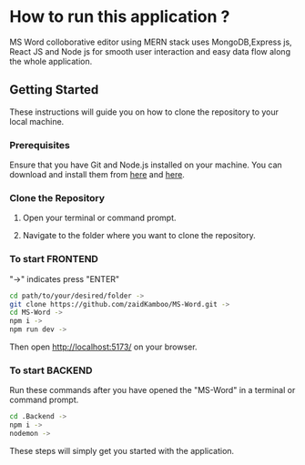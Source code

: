 # How to run this application ?

MS Word colloborative editor using MERN stack uses MongoDB,Express js, React JS and Node js for smooth user interaction and easy data flow along the whole application.

## Getting Started

These instructions will guide you on how to clone the repository to your local machine.

### Prerequisites

Ensure that you have Git and Node.js installed on your machine. You can download and install them  from [here](https://git-scm.com/) and [here](https://nodejs.org/en).

### Clone the Repository

1. Open your terminal or command prompt.

2. Navigate to the folder where you want to clone the repository.

### To start FRONTEND
"->" indicates press "ENTER"
```bash
cd path/to/your/desired/folder ->
git clone https://github.com/zaidKamboo/MS-Word.git ->
cd MS-Word ->
npm i ->
npm run dev ->
```
Then open [http://localhost:5173/](http://localhost:5173/) on your browser.
### To start BACKEND
Run these commands after you have opened the "MS-Word" in a terminal or command prompt.
```bash
cd .Backend ->
npm i ->
nodemon -> 
```
These steps will simply get you started with the application.




